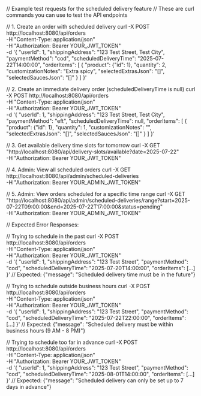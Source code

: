 // Example test requests for the scheduled delivery feature
// These are curl commands you can use to test the API endpoints

// 1. Create an order with scheduled delivery
curl -X POST http://localhost:8080/api/orders \
  -H "Content-Type: application/json" \
  -H "Authorization: Bearer YOUR_JWT_TOKEN" \
  -d '{
    "userId": 1,
    "shippingAddress": "123 Test Street, Test City",
    "paymentMethod": "cod",
    "scheduledDeliveryTime": "2025-07-22T14:00:00",
    "orderItems": [
      {
        "product": {"id": 1},
        "quantity": 2,
        "customizationNotes": "Extra spicy",
        "selectedExtrasJson": "[]",
        "selectedSaucesJson": "[]"
      }
    ]
  }'

// 2. Create an immediate delivery order (scheduledDeliveryTime is null)
curl -X POST http://localhost:8080/api/orders \
  -H "Content-Type: application/json" \
  -H "Authorization: Bearer YOUR_JWT_TOKEN" \
  -d '{
    "userId": 1,
    "shippingAddress": "123 Test Street, Test City",
    "paymentMethod": "eft",
    "scheduledDeliveryTime": null,
    "orderItems": [
      {
        "product": {"id": 1},
        "quantity": 1,
        "customizationNotes": "",
        "selectedExtrasJson": "[]",
        "selectedSaucesJson": "[]"
      }
    ]
  }'

// 3. Get available delivery time slots for tomorrow
curl -X GET "http://localhost:8080/api/delivery-slots/available?date=2025-07-22" \
  -H "Authorization: Bearer YOUR_JWT_TOKEN"

// 4. Admin: View all scheduled orders
curl -X GET http://localhost:8080/api/admin/scheduled-deliveries \
  -H "Authorization: Bearer YOUR_ADMIN_JWT_TOKEN"

// 5. Admin: View orders scheduled for a specific time range
curl -X GET "http://localhost:8080/api/admin/scheduled-deliveries/range?start=2025-07-22T09:00:00&end=2025-07-22T17:00:00&status=pending" \
  -H "Authorization: Bearer YOUR_ADMIN_JWT_TOKEN"

// Expected Error Responses:

// Trying to schedule in the past
curl -X POST http://localhost:8080/api/orders \
  -H "Content-Type: application/json" \
  -H "Authorization: Bearer YOUR_JWT_TOKEN" \
  -d '{
    "userId": 1,
    "shippingAddress": "123 Test Street",
    "paymentMethod": "cod",
    "scheduledDeliveryTime": "2025-07-20T14:00:00",
    "orderItems": [...]
  }'
// Expected: {"message": "Scheduled delivery time must be in the future"}

// Trying to schedule outside business hours
curl -X POST http://localhost:8080/api/orders \
  -H "Content-Type: application/json" \
  -H "Authorization: Bearer YOUR_JWT_TOKEN" \
  -d '{
    "userId": 1,
    "shippingAddress": "123 Test Street",
    "paymentMethod": "cod",
    "scheduledDeliveryTime": "2025-07-22T22:00:00",
    "orderItems": [...]
  }'
// Expected: {"message": "Scheduled delivery must be within business hours (9 AM - 8 PM)"}

// Trying to schedule too far in advance
curl -X POST http://localhost:8080/api/orders \
  -H "Content-Type: application/json" \
  -H "Authorization: Bearer YOUR_JWT_TOKEN" \
  -d '{
    "userId": 1,
    "shippingAddress": "123 Test Street",
    "paymentMethod": "cod",
    "scheduledDeliveryTime": "2025-08-01T14:00:00",
    "orderItems": [...]
  }'
// Expected: {"message": "Scheduled delivery can only be set up to 7 days in advance"}
